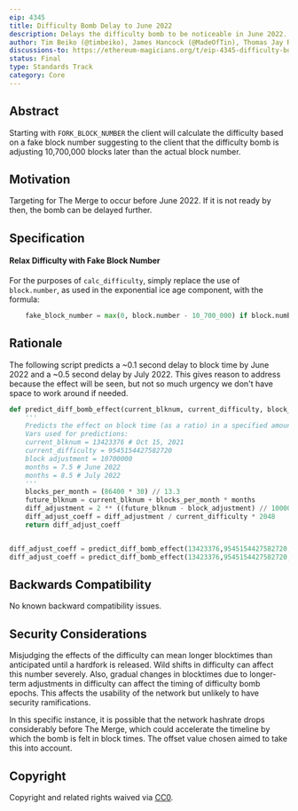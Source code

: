 ```yaml
---
eip: 4345
title: Difficulty Bomb Delay to June 2022
description: Delays the difficulty bomb to be noticeable in June 2022.
author: Tim Beiko (@timbeiko), James Hancock (@MadeOfTin), Thomas Jay Rush (@tjayrush)
discussions-to: https://ethereum-magicians.org/t/eip-4345-difficulty-bomb-delay-to-may-2022/7209
status: Final
type: Standards Track
category: Core
---
```


## Abstract
Starting with `FORK_BLOCK_NUMBER` the client will calculate the difficulty based on a fake block number suggesting to the client that the difficulty bomb is adjusting 10,700,000 blocks later than the actual block number.

## Motivation
Targeting for The Merge to occur before June 2022. If it is not ready by then, the bomb can be delayed further.

## Specification
#### Relax Difficulty with Fake Block Number
For the purposes of `calc_difficulty`, simply replace the use of `block.number`, as used in the exponential ice age component, with the formula:
```py
    fake_block_number = max(0, block.number - 10_700_000) if block.number >= FORK_BLOCK_NUMBER else block.number
```
## Rationale

The following script predicts a ~0.1 second delay to block time by June 2022 and a ~0.5 second delay by July 2022. This gives reason to address because the effect will be seen, but not so much urgency we don't have space to work around if needed.

```python
def predict_diff_bomb_effect(current_blknum, current_difficulty, block_adjustment, months):
    '''
    Predicts the effect on block time (as a ratio) in a specified amount of months in the future.
    Vars used for predictions:
    current_blknum = 13423376 # Oct 15, 2021
    current_difficulty = 9545154427582720
    block adjustment = 10700000
    months = 7.5 # June 2022
    months = 8.5 # July 2022
    '''
    blocks_per_month = (86400 * 30) // 13.3
    future_blknum = current_blknum + blocks_per_month * months
    diff_adjustment = 2 ** ((future_blknum - block_adjustment) // 100000 - 2)
    diff_adjust_coeff = diff_adjustment / current_difficulty * 2048
    return diff_adjust_coeff


diff_adjust_coeff = predict_diff_bomb_effect(13423376,9545154427582720,10700000,7.5)
diff_adjust_coeff = predict_diff_bomb_effect(13423376,9545154427582720,10700000,8.5)
```

## Backwards Compatibility
No known backward compatibility issues.

## Security Considerations
Misjudging the effects of the difficulty can mean longer blocktimes than anticipated until a hardfork is released. Wild shifts in difficulty can affect this number severely. Also, gradual changes in blocktimes due to longer-term adjustments in difficulty can affect the timing of difficulty bomb epochs. This affects the usability of the network but unlikely to have security ramifications.

In this specific instance, it is possible that the network hashrate drops considerably before The Merge, which could accelerate the timeline by which the bomb is felt in block times. The offset value chosen aimed to take this into account.

## Copyright
Copyright and related rights waived via [CC0](../LICENSE.md).
